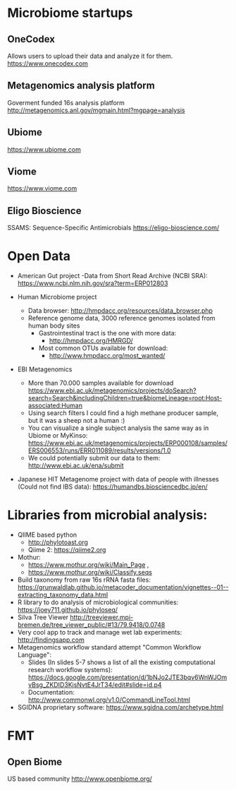 # Microbiome startups

## OneCodex

Allows users to upload their data and analyze it for them.
https://www.onecodex.com

## Metagenomics analysis platform

Goverment funded 16s analysis platform
http://metagenomics.anl.gov/mgmain.html?mgpage=analysis

## Ubiome

https://www.ubiome.com

## Viome

https://www.viome.com

## Eligo Bioscience

SSAMS: Sequence-Specific Antimicrobials
https://eligo-bioscience.com/

# Open Data

- American Gut project
  -Data from Short Read Archive (NCBI SRA): https://www.ncbi.nlm.nih.gov/sra?term=ERP012803
 
- Human Microbiome project
  - Data browser: http://hmpdacc.org/resources/data_browser.php
  - Reference genome data, 3000 reference genomes isolated from human body sites
      - Gastrointestinal tract is the one with more data:
        - http://hmpdacc.org/HMRGD/
      - Most common OTUs available for download:
        - http://www.hmpdacc.org/most_wanted/

- EBI Metagenomics
  - More than 70.000 samples available for download
    https://www.ebi.ac.uk/metagenomics/projects/doSearch?search=Search&includingChildren=true&biomeLineage=root:Host-associated:Human
  - Using search filters I could find a high methane producer sample, but it was a sheep not a human :)
  - You can visualize a single subject analysis the same way as in Ubiome or MyKinso: https://www.ebi.ac.uk/metagenomics/projects/ERP000108/samples/ERS006553/runs/ERR011089/results/versions/1.0
  - We could potentially submit our data to them: http://www.ebi.ac.uk/ena/submit

- Japanese HIT Metagenome project with data of people with illnesses (Could not find IBS data):
     https://humandbs.biosciencedbc.jp/en/



# Libraries from microbial analysis:
  - QIIME based python 
    - http://phylotoast.org
    - Qiime 2: https://qiime2.org
  - Mothur: 
    - https://www.mothur.org/wiki/Main_Page , 
    - https://www.mothur.org/wiki/Classify.seqs
  - Build taxonomy from raw 16s rRNA fasta files: https://grunwaldlab.github.io/metacoder_documentation/vignettes--01--extracting_taxonomy_data.html
  - R library to do analysis of microbiological communities: https://joey711.github.io/phyloseq/
  - Silva Tree Viewer http://treeviewer.mpi-bremen.de/tree_viewer_public/#13/79.9418/0.0748
- Very cool app to track and manage wet lab experiments: http://findingsapp.com
- Metagenomics workflow standard attempt "Common Workflow Language":
    - Slides (In slides 5-7 shows a list of all the existing computational research workflow systems):  https://docs.google.com/presentation/d/1bNJo2JTE3bqv6WnWJOmvBsg_ZKDID3KjsNvtE4JrT34/edit#slide=id.p4
    - Documentation: http://www.commonwl.org/v1.0/CommandLineTool.html
- SGIDNA proprietary software: https://www.sgidna.com/archetype.html

# FMT

## Open Biome

US based community
http://www.openbiome.org/
